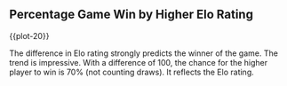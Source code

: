 ## Percentage Game Win by Higher Elo Rating ##

{{plot-20}}

The difference in Elo rating strongly predicts the winner of the game. The trend is impressive. With a difference of 100, the chance for the higher player to win is 70% (not counting draws). It reflects the Elo rating.


